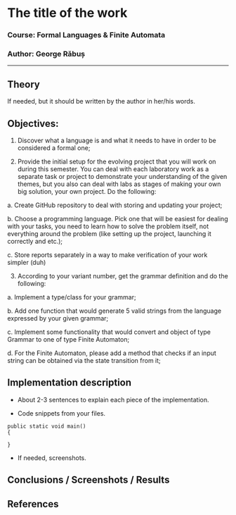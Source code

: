 # The title of the work

### Course: Formal Languages & Finite Automata
### Author: George Răbuș

----

## Theory
If needed, but it should be written by the author in her/his words.


## Objectives:

1. Discover what a language is and what it needs to have in order to be considered a formal one;

2. Provide the initial setup for the evolving project that you will work on during this semester. You can deal with each laboratory work as a separate task or project to demonstrate your understanding of the given themes, but you also can deal with labs as stages of making your own big solution, your own project. Do the following:

a. Create GitHub repository to deal with storing and updating your project;

b. Choose a programming language. Pick one that will be easiest for dealing with your tasks, you need to learn how to solve the problem itself, not everything around the problem (like setting up the project, launching it correctly and etc.);

c. Store reports separately in a way to make verification of your work simpler (duh)

3. According to your variant number, get the grammar definition and do the following:

a. Implement a type/class for your grammar;

b. Add one function that would generate 5 valid strings from the language expressed by your given grammar;

c. Implement some functionality that would convert and object of type Grammar to one of type Finite Automaton;

d. For the Finite Automaton, please add a method that checks if an input string can be obtained via the state transition from it;


## Implementation description

* About 2-3 sentences to explain each piece of the implementation.


* Code snippets from your files.

```
public static void main() 
{

}
```

* If needed, screenshots.


## Conclusions / Screenshots / Results


## References